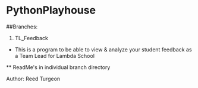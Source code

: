 # PythonPlayhouse

##Branches:
1. TL_Feedback
- This is a program to be able to view & analyze your student feedback as a Team Lead for Lambda School



** ReadMe's in individual branch directory

Author: Reed Turgeon